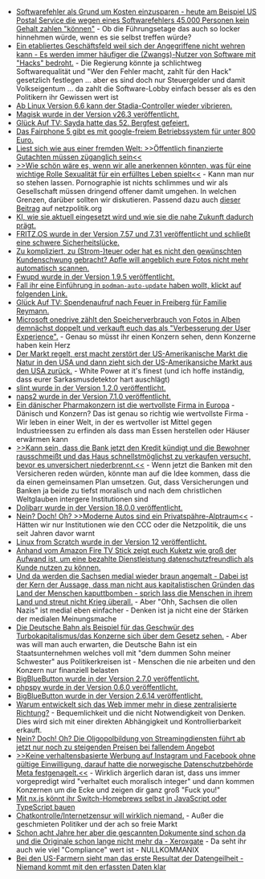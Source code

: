 * [Softwarefehler als Grund um Kosten einzusparen - heute am Beispiel US Postal Service die wegen eines Softwarefehlers 45.000 Personen kein Gehalt zahlen "können"](http://blog.fefe.de/?ts=9a0a2427) - Ob die Führungsetage das auch so locker hinnehmen würde, wenn es sie selbst treffen würde?
* [Ein etabliertes Geschäftsfeld weil sich der Angegriffene nicht wehren kann - Es werden immer häufiger die (Zwangs)-Nutzer von Software mit "Hacks" bedroht.](https://www.borncity.com/blog/2023/09/03/40-mehr-cyberangriffe-auf-regierungsbehrden-und-ffentlichen-dienstleistungssektor/) - Die Regierung könnte ja schlichtweg Softwarequalität und "Wer den Fehler macht, zahlt für den Hack" gesetzlich festlegen ... aber es sind doch nur Steuergelder und damit Volkseigentum ... da zahlt die Software-Lobby einfach besser als es den Politikern ihr Gewissen wert ist
* [Ab Linux Version 6.6 kann der Stadia-Controller wieder vibrieren.](https://www.phoronix.com/news/Linux-6.6-HID)
* [Magisk wurde in der Version v26.3 veröffentlicht.](https://github.com/topjohnwu/Magisk/releases/tag/v26.3)
* [Glück Auf TV: Sayda hatte das 52. Bergfest gefeiert.](https://www.youtube.com/watch?v=USEHkMUwwrU)
* [Das Fairphone 5 gibt es mit google-freiem Betriebssystem für unter 800 Euro.](https://www.linux-magazin.de/news/mit-google-freiem-e-os-murena-fairphone-5-vorbestellbar/)
* [Liest sich wie aus einer fremden Welt: >>Öffentlich finanzierte Gutachten müssen züganglich sein<<](https://netzpolitik.org/2023/oeffentliches-geld-oeffentliches-gut-oeffentlich-finanzierte-gutachten-muessen-zueganglich-sein/)
* [>>Wie schön wäre es, wenn wir alle anerkennen könnten, was für eine wichtige Rolle Sexualität für ein erfülltes Leben spielt<<](https://netzpolitik.org/2023/buchauszug-wir-brauchen-paedagogische-pornos-ab-16-jahren/) - Kann man nur so stehen lassen. Pornographie ist nichts schlimmes und wir als Gesellschaft müssen dringend offener damit umgehen. In welchen Grenzen, darüber sollten wir diskutieren. Passend dazu auch [dieser Beitrag](https://netzpolitik.org/2023/doppel-rezension-gleitgel-fuer-die-pornodebatte/) auf netzpolitik.org
* [KI, wie sie aktuell eingesetzt wird und wie sie die nahe Zukunft dadurch prägt.](https://media.ccc.de/v/camp2023-57566-wir_muessen_ueber_ki_sprechen)
* [FRITZ.OS wurde in der Version 7.57 und 7.31 veröffentlicht und schließt eine schwere Sicherheitslücke.](https://www.borncity.com/blog/2023/09/04/fritz-os-7-57-7-31-als-sicherheitsupdate-schliet-schwerwiegende-sicherheitslcke/)
* [Zu kompliziert, zu (Strom-)teuer oder hat es nicht den gewünschten Kundenschwung gebracht? Apfle will angeblich eure Fotos nicht mehr automatisch scannen.](https://netzpolitik.org/2023/anlasslose-massenueberwachung-apple-begruendet-aus-fuer-automatischen-foto-scan/)
* [Fwupd wurde in der Version 1.9.5 veröffentlicht.](https://www.phoronix.com/news/Fwupd-1.9.5-Released)
* [Fall ihr eine Einführung in `podman-auto-update` haben wollt, klickt auf folgenden Link.](https://www.opensourcerers.org/2023/09/04/automatically-update-containers-with-podman-auto-update/)
* [Glück Auf TV: Spendenaufruf nach Feuer in Freiberg für Familie Reymann.](https://www.youtube.com/watch?v=qFv-KFMudi8)
* [Microsoft onedrive zählt den Speicherverbrauch von Fotos in Alben demnächst doppelt und verkauft euch das als "Verbesserung der User Experience".](https://www.borncity.com/blog/2023/09/05/onedrive-fotos-in-alben-zhlen-beim-speicherverbrauch-ab-mitte-oktober-2023-doppelt/) - Genau so müsst ihr einen Konzern sehen, denn Konzerne haben kein Herz
* [Der Markt regelt, erst macht zerstört der US-Amerikanische Markt die Natur in den USA und dann zieht sich der US-Amerikansiche Markt aus den USA zurück.](http://blog.fefe.de/?ts=9a08dd5e) - White Power at it's finest (und ich hoffe inständig, dass eurer Sarkasmusdetektor hart auschlägt)
* [slint wurde in der Version 1.2.0 veröffentlicht.](https://github.com/slint-ui/slint/releases/tag/v1.2.0)
* [naps2 wurde in der Version 7.1.0 veröffentlicht.](https://github.com/cyanfish/naps2/releases/tag/v7.1.0)
* [Ein dänischer Pharmakonzern ist die wertvollste Firma in Europa](http://blog.fefe.de/?ts=9a095dcb) - Dänisch und Konzern? Das ist genau so richtig wie wertvollste Firma - Wir leben in einer Welt, in der es wertvoller ist Mittel gegen Industrieessen zu erfinden als dass man Essen herstellen oder Häuser erwärmen kann
* [>>Kann sein, dass die Bank jetzt den Kredit kündigt und die Bewohner rausschmeißt und das Haus schnellstmöglichst zu verkaufen versucht, bevor es unversichert niederbrennt.<<](http://blog.fefe.de/?ts=9a08289a) - Wenn jetzt die Banken mit den Versicheren reden würden, könnte man auf die Idee kommen, dass die da einen gemeinsamen Plan umsetzen. Gut, dass Versicherungen und Banken ja beide zu tiefst moralisch und nach dem christlichen Weltglauben intergere Institutionen sind
* [Dolibarr wurde in der Version 18.0.0 veröffentlicht.](https://github.com/Dolibarr/dolibarr/releases/tag/18.0.0)
* [Nein? Doch! Oh? >>Moderne Autos sind ein Privatspähre-Alptraum<<](https://netzpolitik.org/2023/untersuchung-von-us-datenschutzbestimmungen-moderne-autos-sind-ein-privatsphaere-alptraum/) - Hätten wir nur Institutionen wie den CCC oder die Netzpolitik, die uns seit Jahren davor warnt
* [Linux from Scratch wurde in der Version 12 veröffentlicht.](https://www.linux-magazin.de/news/linux-from-scratch-in-version-12/)
* [Anhand vom Amazon Fire TV Stick zeigt euch Kuketz wie groß der Aufwand ist, um eine bezahlte Dienstleistung datenschutzfreundlich als Kunde nutzen zu können.](https://www.kuketz-blog.de/datenschutzfreundliche-nutzung-von-amazon-fire-tv/)
* [Und da werden die Sachsen medial wieder braun angemalt - Dabei ist der Kern der Aussage, dass man nicht aus kapitalistischen Gründen das Land der Menschen kaputtbomben - sprich lass die Menschen in ihrem Land und streut nicht Krieg überall.](http://blog.fefe.de/?ts=9a0630bd) - Aber "Ohh, Sachsen die ollen Nazis" ist medial eben einfacher - Denken ist ja nicht eine der Stärken der medialen Meinungsmache
* [Die Deutsche Bahn als Beispiel für das Geschwür des Turbokapitalismus/das Konzerne sich über dem Gesetz sehen.](http://blog.fefe.de/?ts=9a064f67) - Aber was will man auch erwarten, die Deutsche Bahn ist ein Staatsunternehmen welches voll mit "dem dummen Sohn meiner Schwester" aus Politikerkreisen ist - Menschen die nie arbeiten und den Konzern nur finanziell belasten
* [BigBlueButton wurde in der Version 2.7.0 veröffentlicht.](https://github.com/bigbluebutton/bigbluebutton/releases/tag/v2.7.0)
* [phpspy wurde in der Version 0.6.0 veröffentlicht.](https://github.com/adsr/phpspy/releases/tag/v0.6.0)
* [BigBlueButton wurde in der Version 2.6.14 veröffentlicht.](hhttps://github.com/bigbluebutton/bigbluebutton/releases/tag/v2.6.1)
* [Warum entwickelt sich das Web immer mehr in diese zentralisierte Richtung?](https://media.ccc.de/v/gpn21-188-von-der-freiheit-zur-abhngigkeit-eine-kurze-geschichte-der-kommerzialisierung-des-internets) - Bequemlichkeit und die nicht Notwendigkeit von Denken. Dies wird sich mit einer direkten Abhängigkeit und Kontrollierbarkeit erkauft.
* [Nein? Doch! Oh? Die Oligopolbildung von Streamingdiensten führt ab jetzt nur noch zu steigenden Preisen bei fallendem Angebot](https://tuxproject.de/blog/2023/09/liegengebliebenes-vom-6-september-2023/)
* [>>Keine verhaltensbasierte Werbung auf Instagram und Facebook ohne gültige Einwilligung, darauf hatte die norwegische Datenschutzbehörde Meta festgenagelt.<<](https://netzpolitik.org/2023/verbot-von-ueberwachungswerbung-meta-verliert-vor-gericht-gegen-norwegische-datenschutzbehoerde/) - Wirklich ärgerlich daran ist, dass uns immer vorgepredigt wird "verhaltet euch moralisch integer" und dann kommen Konzernen um die Ecke und zeigen dir ganz groß "Fuck you!"
* [Mit nx.js könnt ihr Switch-Homebrews selbst in JavaScript oder TypeScript bauen](https://wiidatabase.de/nx-js-v0-0-17-switch-homebrews-mit-javascript-erstellen/)
* [Chatkontrolle/Internetzensur will wirklich niemand.](https://netzpolitik.org/2023/ungeahnte-allianzen-so-breit-ist-der-widerspruch-gegen-die-chatkontrolle/) - Außer die geschmieten Politiker und der ach so freie Markt
* [Schon acht Jahre her aber die gescannten Dokumente sind schon da und die Originale schon lange nicht mehr da - Xeroxgate](https://media.ccc.de/v/31c3_-_6558_-_de_-_saal_g_-_201412282300_-_traue_keinem_scan_den_du_nicht_selbst_gefalscht_hast_-_david_kriesel) - Da seht ihr auch wie viel "Compliance" wert ist - NULLKOMMANIX
* [Bei den US-Farmern sieht man das erste Resultat der Datengeilheit - Niemand kommt mit den erfassten Daten klar](https://www.borncity.com/blog/2023/09/06/datenfluten-toyotas-fabriken-durch-fehlenden-server-speicher-lahm-gelegt-us-farmer-sthnen-ber-datenflut/)
